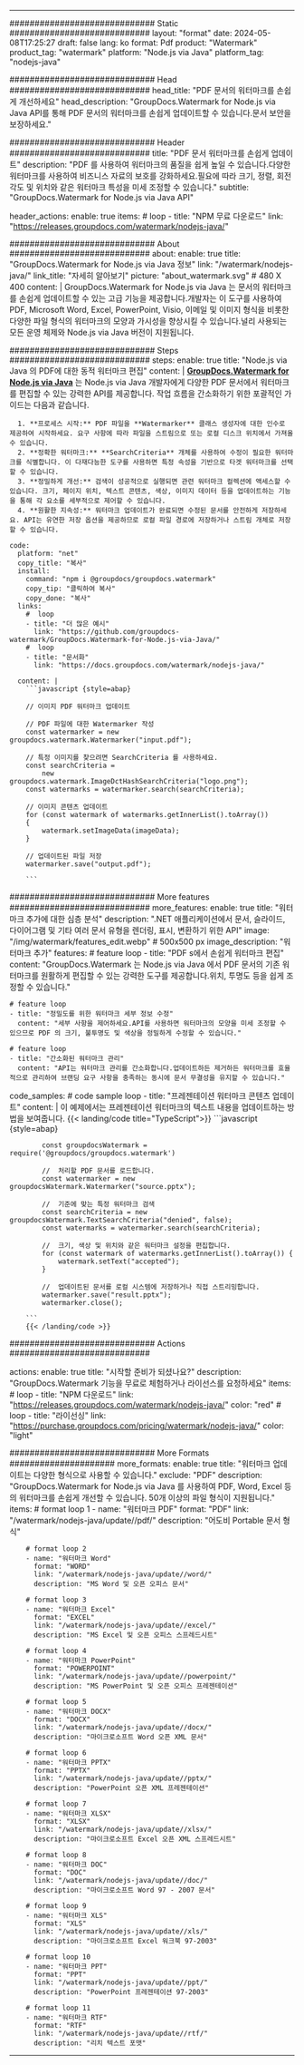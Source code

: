 
---
############################# Static ############################
layout: "format"
date:  2024-05-08T17:25:27
draft: false
lang: ko
format: Pdf
product: "Watermark"
product_tag: "watermark"
platform: "Node.js via Java"
platform_tag: "nodejs-java"

############################# Head ############################
head_title: "PDF 문서의 워터마크를 손쉽게 개선하세요"
head_description: "GroupDocs.Watermark for Node.js via Java API를 통해 PDF 문서의 워터마크를 손쉽게 업데이트할 수 있습니다.문서 보안을 보장하세요."

############################# Header ############################
title: "PDF 문서 워터마크를 손쉽게 업데이트" 
description: "PDF 를 사용하여 워터마크의 품질을 쉽게 높일 수 있습니다.다양한 워터마크를 사용하여 비즈니스 자료의 보호를 강화하세요.필요에 따라 크기, 정렬, 회전 각도 및 위치와 같은 워터마크 특성을 미세 조정할 수 있습니다."
subtitle: "GroupDocs.Watermark for Node.js via Java API" 

header_actions:
  enable: true
  items:
    #  loop
    - title: "NPM 무료 다운로드"
      link: "https://releases.groupdocs.com/watermark/nodejs-java/"
      
############################# About ############################
about:
    enable: true
    title: "GroupDocs.Watermark for Node.js via Java 정보"
    link: "/watermark/nodejs-java/"
    link_title: "자세히 알아보기"
    picture: "about_watermark.svg" # 480 X 400
    content: |
       GroupDocs.Watermark for Node.js via Java 는 문서의 워터마크를 손쉽게 업데이트할 수 있는 고급 기능을 제공합니다.개발자는 이 도구를 사용하여 PDF, Microsoft Word, Excel, PowerPoint, Visio, 이메일 및 이미지 형식을 비롯한 다양한 파일 형식의 워터마크의 모양과 가시성을 향상시킬 수 있습니다.널리 사용되는 모든 운영 체제와 Node.js via Java 버전이 지원됩니다.

############################# Steps ############################
steps:
    enable: true
    title: "Node.js via Java 의 PDF에 대한 동적 워터마크 편집"
    content: |
      **[GroupDocs.Watermark for Node.js via Java](https://products.groupdocs.com/watermark/nodejs-java/)** 는 Node.js via Java 개발자에게 다양한 PDF 문서에서 워터마크를 편집할 수 있는 강력한 API를 제공합니다. 작업 흐름을 간소화하기 위한 포괄적인 가이드는 다음과 같습니다.
      
      1. **프로세스 시작:** PDF 파일을 **Watermarker** 클래스 생성자에 대한 인수로 제공하여 시작하세요. 요구 사항에 따라 파일을 스트림으로 또는 로컬 디스크 위치에서 가져올 수 있습니다.
      2. **정확한 워터마크:** **SearchCriteria** 개체를 사용하여 수정이 필요한 워터마크를 식별합니다. 이 다재다능한 도구를 사용하면 특정 속성을 기반으로 타겟 워터마크를 선택할 수 있습니다.
      3. **정밀하게 개선:** 검색이 성공적으로 실행되면 관련 워터마크 컬렉션에 액세스할 수 있습니다. 크기, 페이지 위치, 텍스트 콘텐츠, 색상, 이미지 데이터 등을 업데이트하는 기능을 통해 각 요소를 세부적으로 제어할 수 있습니다.
      4. **원활한 지속성:** 워터마크 업데이트가 완료되면 수정된 문서를 안전하게 저장하세요. API는 유연한 저장 옵션을 제공하므로 로컬 파일 경로에 저장하거나 스트림 개체로 저장할 수 있습니다.
   
    code:
      platform: "net"
      copy_title: "복사"
      install:
        command: "npm i @groupdocs/groupdocs.watermark"
        copy_tip: "클릭하여 복사"
        copy_done: "복사"
      links:
        #  loop
        - title: "더 많은 예시"
          link: "https://github.com/groupdocs-watermark/GroupDocs.Watermark-for-Node.js-via-Java/"
        #  loop
        - title: "문서화"
          link: "https://docs.groupdocs.com/watermark/nodejs-java/"
          
      content: |
        ```javascript {style=abap}

        // 이미지 PDF 워터마크 업데이트

        // PDF 파일에 대한 Watermarker 작성
        const watermarker = new groupdocs.watermark.Watermarker("input.pdf");

        // 특정 이미지를 찾으려면 SearchCriteria 를 사용하세요.
        const searchCriteria = 
            new groupdocs.watermark.ImageDctHashSearchCriteria("logo.png");
        const watermarks = watermarker.search(searchCriteria);
        
        // 이미지 콘텐츠 업데이트
        for (const watermark of watermarks.getInnerList().toArray())
        {
            watermark.setImageData(imageData);
        }

        // 업데이트된 파일 저장
        watermarker.save("output.pdf");
        
        ```            

############################# More features ############################
more_features:
  enable: true
  title: "워터마크 추가에 대한 심층 분석"
  description: ".NET 애플리케이션에서 문서, 슬라이드, 다이어그램 및 기타 여러 문서 유형을 렌더링, 표시, 변환하기 위한 API"
  image: "/img/watermark/features_edit.webp" # 500x500 px
  image_description: "워터마크 추가"
  features:
    # feature loop
    - title: "PDF s에서 손쉽게 워터마크 편집"
      content: "GroupDocs.Watermark 는 Node.js via Java 에서 PDF 문서의 기존 워터마크를 원활하게 편집할 수 있는 강력한 도구를 제공합니다.위치, 투명도 등을 쉽게 조정할 수 있습니다."

    # feature loop
    - title: "정밀도를 위한 워터마크 세부 정보 수정"
      content: "세부 사항을 제어하세요.API를 사용하면 워터마크의 모양을 미세 조정할 수 있으므로 PDF 의 크기, 불투명도 및 색상을 정밀하게 수정할 수 있습니다."

    # feature loop
    - title: "간소화된 워터마크 관리"
      content: "API는 워터마크 관리를 간소화합니다.업데이트하든 제거하든 워터마크를 효율적으로 관리하여 브랜딩 요구 사항을 충족하는 동시에 문서 무결성을 유지할 수 있습니다."
      
  code_samples:
    # code sample loop
    - title: "프레젠테이션 워터마크 콘텐츠 업데이트"
      content: |
        이 예제에서는 프레젠테이션 워터마크의 텍스트 내용을 업데이트하는 방법을 보여줍니다.
        {{< landing/code title="TypeScript">}}
        ```javascript {style=abap}
        
            const groupdocsWatermark = require('@groupdocs/groupdocs.watermark')

            //  처리할 PDF 문서를 로드합니다.
            const watermarker = new groupdocsWatermark.Watermarker("source.pptx");

            //  기준에 맞는 특정 워터마크 검색
            const searchCriteria = new groupdocsWatermark.TextSearchCriteria("denied", false);
            const watermarks = watermarker.search(searchCriteria);
  
            //  크기, 색상 및 위치와 같은 워터마크 설정을 편집합니다.
            for (const watermark of watermarks.getInnerList().toArray()) {
                watermark.setText("accepted");
            }

            //  업데이트된 문서를 로컬 시스템에 저장하거나 직접 스트리밍합니다.
            watermarker.save("result.pptx");
            watermarker.close();

        ```
        {{< /landing/code >}}


############################# Actions ############################

actions:
  enable: true
  title: "시작할 준비가 되셨나요?"
  description: "GroupDocs.Watermark 기능을 무료로 체험하거나 라이선스를 요청하세요"
  items:
    #  loop
    - title: "NPM 다운로드"
      link: "https://releases.groupdocs.com/watermark/nodejs-java/"
      color: "red"
        #  loop
    - title: "라이선싱"
      link: "https://purchase.groupdocs.com/pricing/watermark/nodejs-java/"
      color: "light"


############################# More Formats #####################
more_formats:
    enable: true
    title: "워터마크 업데이트는 다양한 형식으로 사용할 수 있습니다."
    exclude: "PDF"
    description: "GroupDocs.Watermark for Node.js via Java 를 사용하여 PDF, Word, Excel 등의 워터마크를 손쉽게 개선할 수 있습니다. 50개 이상의 파일 형식이 지원됩니다."
    items: 
        # format loop 1
        - name: "워터마크 PDF"
          format: "PDF"
          link: "/watermark/nodejs-java/update//pdf/"
          description: "어도비 Portable 문서 형식"

        # format loop 2
        - name: "워터마크 Word"
          format: "WORD"
          link: "/watermark/nodejs-java/update//word/"
          description: "MS Word 및 오픈 오피스 문서"
          
        # format loop 3
        - name: "워터마크 Excel"
          format: "EXCEL"
          link: "/watermark/nodejs-java/update//excel/"
          description: "MS Excel 및 오픈 오피스 스프레드시트"

        # format loop 4
        - name: "워터마크 PowerPoint"
          format: "POWERPOINT"
          link: "/watermark/nodejs-java/update//powerpoint/"
          description: "MS PowerPoint 및 오픈 오피스 프레젠테이션"

        # format loop 5
        - name: "워터마크 DOCX"
          format: "DOCX"
          link: "/watermark/nodejs-java/update//docx/"
          description: "마이크로소프트 Word 오픈 XML 문서"
          
        # format loop 6
        - name: "워터마크 PPTX"
          format: "PPTX"
          link: "/watermark/nodejs-java/update//pptx/"
          description: "PowerPoint 오픈 XML 프레젠테이션"
          
        # format loop 7
        - name: "워터마크 XLSX"
          format: "XLSX"
          link: "/watermark/nodejs-java/update//xlsx/"
          description: "마이크로소프트 Excel 오픈 XML 스프레드시트"

        # format loop 8
        - name: "워터마크 DOC"
          format: "DOC"
          link: "/watermark/nodejs-java/update//doc/"
          description: "마이크로소프트 Word 97 - 2007 문서"

        # format loop 9
        - name: "워터마크 XLS"
          format: "XLS"
          link: "/watermark/nodejs-java/update//xls/"
          description: "마이크로소프트 Excel 워크북 97-2003"

        # format loop 10
        - name: "워터마크 PPT"
          format: "PPT"
          link: "/watermark/nodejs-java/update//ppt/"
          description: "PowerPoint 프레젠테이션 97-2003"

        # format loop 11
        - name: "워터마크 RTF"
          format: "RTF"
          link: "/watermark/nodejs-java/update//rtf/"
          description: "리치 텍스트 포맷"

---